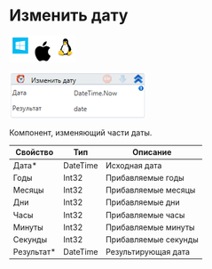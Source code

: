 # Изменить дату

![](<../../../../.gitbook/assets/image (100) (1) (1) (1) (1) (1) (1) (221).png>)

![](<../../../../.gitbook/assets/image (256).png>)

Компонент, изменяющий части даты.

| Свойство    | Тип      | Описание             |
| ----------- | -------- | -------------------- |
| Дата\*      | DateTime | Исходная дата        |
| Годы        | Int32    | Прибавляемые годы    |
| Месяцы      | Int32    | Прибавляемые месяцы  |
| Дни         | Int32    | Прибавляемые дни     |
| Часы        | Int32    | Прибавляемые часы    |
| Минуты      | Int32    | Прибавляемые минуты  |
| Секунды     | Int32    | Прибавляемые секунды |
| Результат\* | DateTime | Результирующая дата  |
